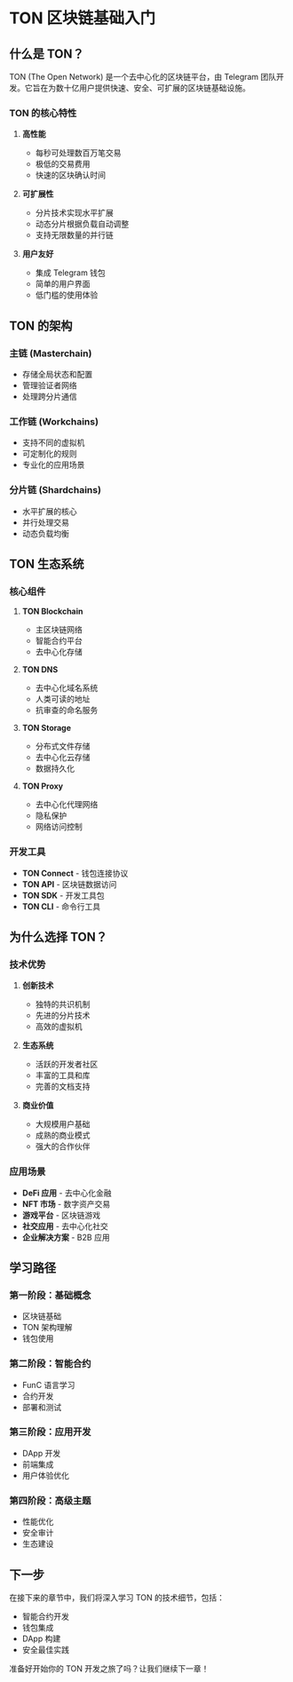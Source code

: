 # TON 区块链基础入门

## 什么是 TON？

TON (The Open Network) 是一个去中心化的区块链平台，由 Telegram 团队开发。它旨在为数十亿用户提供快速、安全、可扩展的区块链基础设施。

### TON 的核心特性

1. **高性能**
   - 每秒可处理数百万笔交易
   - 极低的交易费用
   - 快速的区块确认时间

2. **可扩展性**
   - 分片技术实现水平扩展
   - 动态分片根据负载自动调整
   - 支持无限数量的并行链

3. **用户友好**
   - 集成 Telegram 钱包
   - 简单的用户界面
   - 低门槛的使用体验

## TON 的架构

### 主链 (Masterchain)
- 存储全局状态和配置
- 管理验证者网络
- 处理跨分片通信

### 工作链 (Workchains)
- 支持不同的虚拟机
- 可定制化的规则
- 专业化的应用场景

### 分片链 (Shardchains)
- 水平扩展的核心
- 并行处理交易
- 动态负载均衡

## TON 生态系统

### 核心组件

1. **TON Blockchain**
   - 主区块链网络
   - 智能合约平台
   - 去中心化存储

2. **TON DNS**
   - 去中心化域名系统
   - 人类可读的地址
   - 抗审查的命名服务

3. **TON Storage**
   - 分布式文件存储
   - 去中心化云存储
   - 数据持久化

4. **TON Proxy**
   - 去中心化代理网络
   - 隐私保护
   - 网络访问控制

### 开发工具

- **TON Connect** - 钱包连接协议
- **TON API** - 区块链数据访问
- **TON SDK** - 开发工具包
- **TON CLI** - 命令行工具

## 为什么选择 TON？

### 技术优势

1. **创新技术**
   - 独特的共识机制
   - 先进的分片技术
   - 高效的虚拟机

2. **生态系统**
   - 活跃的开发者社区
   - 丰富的工具和库
   - 完善的文档支持

3. **商业价值**
   - 大规模用户基础
   - 成熟的商业模式
   - 强大的合作伙伴

### 应用场景

- **DeFi 应用** - 去中心化金融
- **NFT 市场** - 数字资产交易
- **游戏平台** - 区块链游戏
- **社交应用** - 去中心化社交
- **企业解决方案** - B2B 应用

## 学习路径

### 第一阶段：基础概念
- 区块链基础
- TON 架构理解
- 钱包使用

### 第二阶段：智能合约
- FunC 语言学习
- 合约开发
- 部署和测试

### 第三阶段：应用开发
- DApp 开发
- 前端集成
- 用户体验优化

### 第四阶段：高级主题
- 性能优化
- 安全审计
- 生态建设

## 下一步

在接下来的章节中，我们将深入学习 TON 的技术细节，包括：

- 智能合约开发
- 钱包集成
- DApp 构建
- 安全最佳实践

准备好开始你的 TON 开发之旅了吗？让我们继续下一章！
